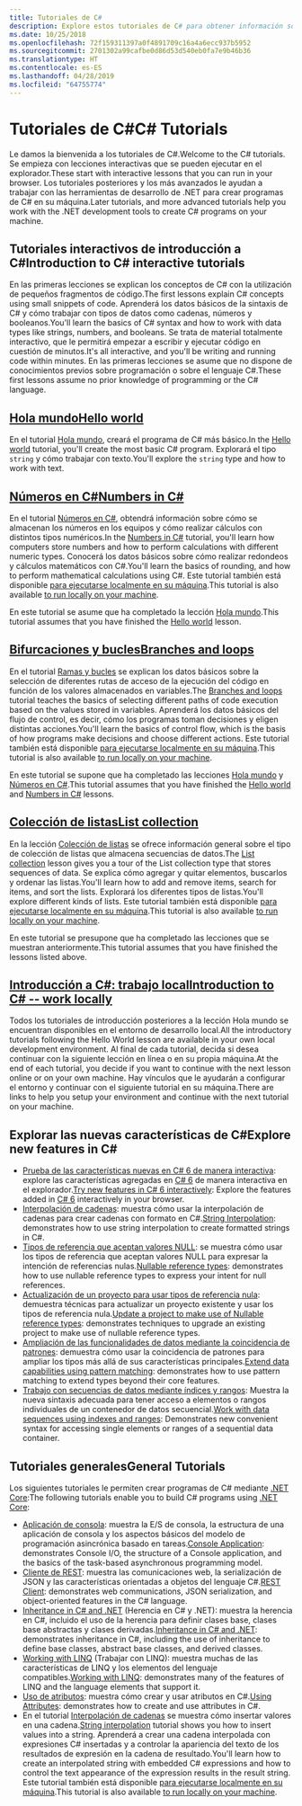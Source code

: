 ```yaml
---
title: Tutoriales de C#
description: Explore estos tutoriales de C# para obtener información sobre cómo compilar programas de C# y conocer las características de este lenguaje.
ms.date: 10/25/2018
ms.openlocfilehash: 72f159311397a0f4891709c16a4a6ecc937b5952
ms.sourcegitcommit: 2701302a99cafbe0d86d53d540eb0fa7e9b46b36
ms.translationtype: HT
ms.contentlocale: es-ES
ms.lasthandoff: 04/28/2019
ms.locfileid: "64755774"
---
```

# <a name="c-tutorials"></a><span data-ttu-id="45b46-103">Tutoriales de C#</span><span class="sxs-lookup"><span data-stu-id="45b46-103">C# Tutorials</span></span>

<span data-ttu-id="45b46-104">Le damos la bienvenida a los tutoriales de C#.</span><span class="sxs-lookup"><span data-stu-id="45b46-104">Welcome to the C# tutorials.</span></span> <span data-ttu-id="45b46-105">Se empieza con lecciones interactivas que se pueden ejecutar en el explorador.</span><span class="sxs-lookup"><span data-stu-id="45b46-105">These start with interactive lessons that you can run in your browser.</span></span> <span data-ttu-id="45b46-106">Los tutoriales posteriores y los más avanzados le ayudan a trabajar con las herramientas de desarrollo de .NET para crear programas de C# en su máquina.</span><span class="sxs-lookup"><span data-stu-id="45b46-106">Later tutorials, and more advanced tutorials help you work with the .NET development tools to create C# programs on your machine.</span></span>

## <a name="introduction-to-c-interactive-tutorials"></a><span data-ttu-id="45b46-107">Tutoriales interactivos de introducción a C#</span><span class="sxs-lookup"><span data-stu-id="45b46-107">Introduction to C# interactive tutorials</span></span>

<span data-ttu-id="45b46-108">En las primeras lecciones se explican los conceptos de C# con la utilización de pequeños fragmentos de código.</span><span class="sxs-lookup"><span data-stu-id="45b46-108">The first lessons explain C# concepts using small snippets of code.</span></span> <span data-ttu-id="45b46-109">Aprenderá los datos básicos de la sintaxis de C# y cómo trabajar con tipos de datos como cadenas, números y booleanos.</span><span class="sxs-lookup"><span data-stu-id="45b46-109">You'll learn the basics of C# syntax and how to work with data types like strings, numbers, and booleans.</span></span> <span data-ttu-id="45b46-110">Se trata de material totalmente interactivo, que le permitirá empezar a escribir y ejecutar código en cuestión de minutos.</span><span class="sxs-lookup"><span data-stu-id="45b46-110">It's all interactive, and you'll be writing and running code within minutes.</span></span> <span data-ttu-id="45b46-111">En las primeras lecciones se asume que no dispone de conocimientos previos sobre programación o sobre el lenguaje C#.</span><span class="sxs-lookup"><span data-stu-id="45b46-111">These first lessons assume no prior knowledge of programming or the C# language.</span></span>

## <a name="hello-worldintro-to-csharphello-worldyml"></a>[<span data-ttu-id="45b46-112">Hola mundo</span><span class="sxs-lookup"><span data-stu-id="45b46-112">Hello world</span></span>](intro-to-csharp/hello-world.yml)

<span data-ttu-id="45b46-113">En el tutorial [Hola mundo](intro-to-csharp/hello-world.yml), creará el programa de C# más básico.</span><span class="sxs-lookup"><span data-stu-id="45b46-113">In the [Hello world](intro-to-csharp/hello-world.yml) tutorial, you'll create the most basic C# program.</span></span> <span data-ttu-id="45b46-114">Explorará el tipo `string` y cómo trabajar con texto.</span><span class="sxs-lookup"><span data-stu-id="45b46-114">You'll explore the `string` type and how to work with text.</span></span>

## <a name="numbers-in-cintro-to-csharpnumbers-in-csharpyml"></a>[<span data-ttu-id="45b46-115">Números en C#</span><span class="sxs-lookup"><span data-stu-id="45b46-115">Numbers in C#</span></span>](intro-to-csharp/numbers-in-csharp.yml)

<span data-ttu-id="45b46-116">En el tutorial [Números en C#](intro-to-csharp/numbers-in-csharp.yml), obtendrá información sobre cómo se almacenan los números en los equipos y cómo realizar cálculos con distintos tipos numéricos.</span><span class="sxs-lookup"><span data-stu-id="45b46-116">In the [Numbers in C#](intro-to-csharp/numbers-in-csharp.yml) tutorial, you'll learn how computers store numbers and how to perform calculations with different numeric types.</span></span> <span data-ttu-id="45b46-117">Conocerá los datos básicos sobre cómo realizar redondeos y cálculos matemáticos con C#.</span><span class="sxs-lookup"><span data-stu-id="45b46-117">You'll learn the basics of rounding, and how to perform mathematical calculations using C#.</span></span> <span data-ttu-id="45b46-118">Este tutorial también está disponible [para ejecutarse localmente en su máquina](intro-to-csharp/numbers-in-csharp-local.md).</span><span class="sxs-lookup"><span data-stu-id="45b46-118">This tutorial is also available [to run locally on your machine](intro-to-csharp/numbers-in-csharp-local.md).</span></span>

<span data-ttu-id="45b46-119">En este tutorial se asume que ha completado la lección [Hola mundo](intro-to-csharp/hello-world.yml).</span><span class="sxs-lookup"><span data-stu-id="45b46-119">This tutorial assumes that you have finished the [Hello world](intro-to-csharp/hello-world.yml) lesson.</span></span>

## <a name="branches-and-loopsintro-to-csharpbranches-and-loopsyml"></a>[<span data-ttu-id="45b46-120">Bifurcaciones y bucles</span><span class="sxs-lookup"><span data-stu-id="45b46-120">Branches and loops</span></span>](intro-to-csharp/branches-and-loops.yml)

<span data-ttu-id="45b46-121">En el tutorial [Ramas y bucles](intro-to-csharp/branches-and-loops.yml) se explican los datos básicos sobre la selección de diferentes rutas de acceso de la ejecución del código en función de los valores almacenados en variables.</span><span class="sxs-lookup"><span data-stu-id="45b46-121">The [Branches and loops](intro-to-csharp/branches-and-loops.yml) tutorial teaches the basics of selecting different paths of code execution based on the values stored in variables.</span></span> <span data-ttu-id="45b46-122">Aprenderá los datos básicos del flujo de control, es decir, cómo los programas toman decisiones y eligen distintas acciones.</span><span class="sxs-lookup"><span data-stu-id="45b46-122">You'll learn the basics of control flow, which is the basis of how programs make decisions and choose different actions.</span></span> <span data-ttu-id="45b46-123">Este tutorial también está disponible [para ejecutarse localmente en su máquina](intro-to-csharp/branches-and-loops-local.md).</span><span class="sxs-lookup"><span data-stu-id="45b46-123">This tutorial is also available [to run locally on your machine](intro-to-csharp/branches-and-loops-local.md).</span></span>

<span data-ttu-id="45b46-124">En este tutorial se supone que ha completado las lecciones [Hola mundo](intro-to-csharp/hello-world.yml) y [Números en C#](intro-to-csharp/numbers-in-csharp.yml).</span><span class="sxs-lookup"><span data-stu-id="45b46-124">This tutorial assumes that you have finished the [Hello world](intro-to-csharp/hello-world.yml) and [Numbers in C#](intro-to-csharp/numbers-in-csharp.yml) lessons.</span></span>

## <a name="list-collectionintro-to-csharplist-collectionyml"></a>[<span data-ttu-id="45b46-125">Colección de listas</span><span class="sxs-lookup"><span data-stu-id="45b46-125">List collection</span></span>](intro-to-csharp/list-collection.yml)

<span data-ttu-id="45b46-126">En la lección [Colección de listas](intro-to-csharp/list-collection.yml) se ofrece información general sobre el tipo de colección de listas que almacena secuencias de datos.</span><span class="sxs-lookup"><span data-stu-id="45b46-126">The [List collection](intro-to-csharp/list-collection.yml) lesson gives you a tour of the List collection type that stores sequences of data.</span></span> <span data-ttu-id="45b46-127">Se explica cómo agregar y quitar elementos, buscarlos y ordenar las listas.</span><span class="sxs-lookup"><span data-stu-id="45b46-127">You'll learn how to add and remove items, search for items, and sort the lists.</span></span> <span data-ttu-id="45b46-128">Explorará los diferentes tipos de listas.</span><span class="sxs-lookup"><span data-stu-id="45b46-128">You'll explore different kinds of lists.</span></span> <span data-ttu-id="45b46-129">Este tutorial también está disponible [para ejecutarse localmente en su máquina](intro-to-csharp/arrays-and-collections.md).</span><span class="sxs-lookup"><span data-stu-id="45b46-129">This tutorial is also available [to run locally on your machine](intro-to-csharp/arrays-and-collections.md).</span></span>

<span data-ttu-id="45b46-130">En este tutorial se presupone que ha completado las lecciones que se muestran anteriormente.</span><span class="sxs-lookup"><span data-stu-id="45b46-130">This tutorial assumes that you have finished the lessons listed above.</span></span>

## <a name="introduction-to-c----work-locallyintro-to-csharplocal-environmentmd"></a>[<span data-ttu-id="45b46-131">Introducción a C#: trabajo local</span><span class="sxs-lookup"><span data-stu-id="45b46-131">Introduction to C# -- work locally</span></span>](intro-to-csharp/local-environment.md)

<span data-ttu-id="45b46-132">Todos los tutoriales de introducción posteriores a la lección Hola mundo se encuentran disponibles en el entorno de desarrollo local.</span><span class="sxs-lookup"><span data-stu-id="45b46-132">All the introductory tutorials following the Hello World lesson are available in your own local development environment.</span></span> <span data-ttu-id="45b46-133">Al final de cada tutorial, decida si desea continuar con la siguiente lección en línea o en su propia máquina.</span><span class="sxs-lookup"><span data-stu-id="45b46-133">At the end of each tutorial, you decide if you want to continue with the next lesson online or on your own machine.</span></span> <span data-ttu-id="45b46-134">Hay vínculos que le ayudarán a configurar el entorno y continuar con el siguiente tutorial en su máquina.</span><span class="sxs-lookup"><span data-stu-id="45b46-134">There are links to help you setup your environment and continue with the next tutorial on your machine.</span></span>

## <a name="explore-new-features-in-c"></a><span data-ttu-id="45b46-135">Explorar las nuevas características de C\#</span><span class="sxs-lookup"><span data-stu-id="45b46-135">Explore new features in C\#</span></span>

* <span data-ttu-id="45b46-136">[Prueba de las características nuevas en C# 6 de manera interactiva](exploration/csharp-6.yml): explore las características agregadas en [C# 6](../whats-new/csharp-6.md) de manera interactiva en el explorador.</span><span class="sxs-lookup"><span data-stu-id="45b46-136">[Try new features in C# 6 interactively](exploration/csharp-6.yml): Explore the features added in [C# 6](../whats-new/csharp-6.md) interactively in your browser.</span></span>
* <span data-ttu-id="45b46-137">[Interpolación de cadenas](string-interpolation.md): muestra cómo usar la interpolación de cadenas para crear cadenas con formato en C#.</span><span class="sxs-lookup"><span data-stu-id="45b46-137">[String Interpolation](string-interpolation.md): demonstrates how to use string interpolation to create formatted strings in C#.</span></span>
* <span data-ttu-id="45b46-138">[Tipos de referencia que aceptan valores NULL](nullable-reference-types.md): se muestra cómo usar los tipos de referencia que aceptan valores NULL para expresar la intención de referencias nulas.</span><span class="sxs-lookup"><span data-stu-id="45b46-138">[Nullable reference types](nullable-reference-types.md): demonstrates how to use nullable reference types to express your intent for null references.</span></span>
* <span data-ttu-id="45b46-139">[Actualización de un proyecto para usar tipos de referencia nula](upgrade-to-nullable-references.md): demuestra técnicas para actualizar un proyecto existente y usar los tipos de referencia nula.</span><span class="sxs-lookup"><span data-stu-id="45b46-139">[Update a project to make use of Nullable reference types](upgrade-to-nullable-references.md): demonstrates techniques to upgrade an existing project to make use of nullable reference types.</span></span>
* <span data-ttu-id="45b46-140">[Ampliación de las funcionalidades de datos mediante la coincidencia de patrones](pattern-matching.md): demuestra cómo usar la coincidencia de patrones para ampliar los tipos más allá de sus características principales.</span><span class="sxs-lookup"><span data-stu-id="45b46-140">[Extend data capabilities using pattern matching](pattern-matching.md): demonstrates how to use pattern matching to extend types beyond their core features.</span></span>
* <span data-ttu-id="45b46-141">[Trabajo con secuencias de datos mediante índices y rangos](ranges-indexes.md): Muestra la nueva sintaxis adecuada para tener acceso a elementos o rangos individuales de un contenedor de datos secuencial.</span><span class="sxs-lookup"><span data-stu-id="45b46-141">[Work with data sequences using indexes and ranges](ranges-indexes.md): Demonstrates new convenient syntax for accessing single elements or ranges of a sequential data container.</span></span>

## <a name="general-tutorials"></a><span data-ttu-id="45b46-142">Tutoriales generales</span><span class="sxs-lookup"><span data-stu-id="45b46-142">General Tutorials</span></span>

<span data-ttu-id="45b46-143">Los siguientes tutoriales le permiten crear programas de C# mediante [.NET Core](../../core/index.md):</span><span class="sxs-lookup"><span data-stu-id="45b46-143">The following tutorials enable you to build C# programs using [.NET Core](../../core/index.md):</span></span>

* <span data-ttu-id="45b46-144">[Aplicación de consola](console-teleprompter.md): muestra la E/S de consola, la estructura de una aplicación de consola y los aspectos básicos del modelo de programación asincrónica basado en tareas.</span><span class="sxs-lookup"><span data-stu-id="45b46-144">[Console Application](console-teleprompter.md): demonstrates Console I/O, the structure of a Console application, and the basics of the task-based asynchronous programming model.</span></span>
* <span data-ttu-id="45b46-145">[Cliente de REST](console-webapiclient.md): muestra las comunicaciones web, la serialización de JSON y las características orientadas a objetos del lenguaje C#.</span><span class="sxs-lookup"><span data-stu-id="45b46-145">[REST Client](console-webapiclient.md): demonstrates web communications, JSON serialization, and object-oriented features in the C# language.</span></span>
* <span data-ttu-id="45b46-146">[Inheritance in C# and .NET](inheritance.md) (Herencia en C# y .NET): muestra la herencia en C#, incluido el uso de la herencia para definir clases base, clases base abstractas y clases derivadas.</span><span class="sxs-lookup"><span data-stu-id="45b46-146">[Inheritance in C# and .NET](inheritance.md): demonstrates inheritance in C#, including the use of inheritance to define base classes, abstract base classes, and derived classes.</span></span>
* <span data-ttu-id="45b46-147">[Working with LINQ](working-with-linq.md) (Trabajar con LINQ): muestra muchas de las características de LINQ y los elementos del lenguaje compatibles.</span><span class="sxs-lookup"><span data-stu-id="45b46-147">[Working with LINQ](working-with-linq.md): demonstrates many of the features of LINQ and the language elements that support it.</span></span>
* <span data-ttu-id="45b46-148">[Uso de atributos](attributes.md): muestra cómo crear y usar atributos en C#.</span><span class="sxs-lookup"><span data-stu-id="45b46-148">[Using Attributes](attributes.md): demonstrates how to create and use attributes in C#.</span></span>
* <span data-ttu-id="45b46-149">En el tutorial [Interpolación de cadenas](exploration/interpolated-strings.yml) se muestra cómo insertar valores en una cadena.</span><span class="sxs-lookup"><span data-stu-id="45b46-149">[String interpolation](exploration/interpolated-strings.yml) tutorial shows you how to insert values into a string.</span></span> <span data-ttu-id="45b46-150">Aprenderá a crear una cadena interpolada con expresiones C# insertadas y a controlar la apariencia del texto de los resultados de expresión en la cadena de resultado.</span><span class="sxs-lookup"><span data-stu-id="45b46-150">You'll learn how to create an interpolated string with embedded C# expressions and how to control the text appearance of the expression results in the result string.</span></span> <span data-ttu-id="45b46-151">Este tutorial también está disponible [para ejecutarse localmente en su máquina](exploration/interpolated-strings-local.md).</span><span class="sxs-lookup"><span data-stu-id="45b46-151">This tutorial is also available [to run locally on your machine](exploration/interpolated-strings-local.md).</span></span>
